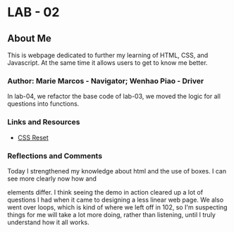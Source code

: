 # LAB - 02

## About Me
This is webpage dedicated to further my learning of HTML, CSS, and Javascript. At the same time it allows users to get to know me better.

### Author: Marie Marcos - Navigator; Wenhao Piao - Driver
In lab-04, we refactor the base code of lab-03, we moved the logic for all questions into functions.

### Links and Resources
* [CSS Reset](https://meyerweb.com/eric/tools/css/reset/)

### Reflections and Comments

Today I strengthened my knowledge about html and the use of boxes. I can see more clearly now how <span> and <div> elements differ. I think seeing the demo in action cleared up a lot of questions I had when it came to designing a less linear web page. We also went over loops, which is kind of where we left off in 102, so I'm suspecting things for me will take a lot more doing, rather than listening, until I truly understand how it all works.

<!-- * Consider including the answers to your daily journal and submission questions here
* This is also a good place to reflect on the tools and resources used and learned -->

